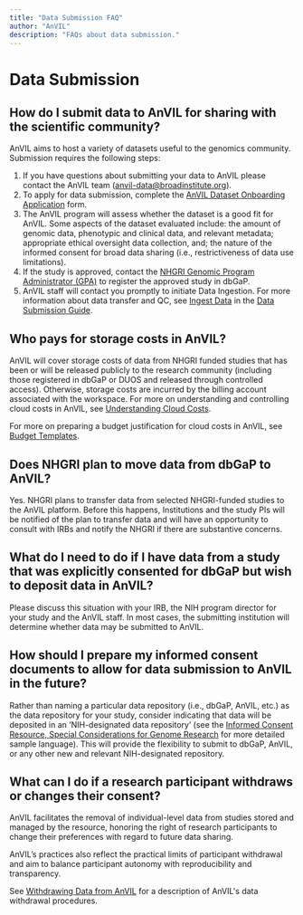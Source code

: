 ```yaml
---
title: "Data Submission FAQ"
author: "AnVIL"
description: "FAQs about data submission."
---
```


# Data Submission

## How do I submit data to AnVIL for sharing with the scientific community?

AnVIL aims to host a variety of datasets useful to the genomics community. Submission requires the following steps:

1. If you have questions about submitting your data to AnVIL please contact the AnVIL team (<anvil-data@broadinstitute.org>).
2. To apply for data submission, complete the [AnVIL Dataset Onboarding Application](https://docs.google.com/forms/d/e/1FAIpQLSdK_r1DTb_bBUiG9IvY5hwJ4Y-LHoaXk-E4L98MRcLR2TTtcQ/viewform) form.
3. The AnVIL program will assess whether the dataset is a good fit for AnVIL. Some aspects of the dataset evaluated include: the amount of genomic data, phenotypic and clinical data, and relevant metadata; appropriate ethical oversight data collection, and; the nature of the informed consent for broad data sharing (i.e., restrictiveness of data use limitations).
4. If the study is approved, contact the [NHGRI Genomic Program Administrator (GPA)](https://www.genome.gov/staff/Jennifer-Strasburger-MS#:~:text=Biography,Data%20Access%20Committee%20(DAC).) to register the approved study in dbGaP.
5. AnVIL staff will contact you promptly to initiate Data Ingestion. For more information about data transfer and QC, see [Ingest Data](/learn/data-submitters/submission-guide/ingesting-data) in the [Data Submission Guide](/learn/data-submitters/submission-guide/data-submitters-overview).

## Who pays for storage costs in AnVIL?

AnVIL will cover storage costs of data from NHGRI funded studies that has been or will be released publicly to the research community (including those registered in dbGaP or DUOS and released through controlled access). Otherwise, storage costs are incurred by the billing account associated with the workspace.
For more on understanding and controlling cloud costs in AnVIL, see [Understanding Cloud Costs](https://anvilproject.org/learn/introduction/understanding-cloud-costs).

For more on preparing a budget justification for cloud costs in AnVIL, see [Budget Templates](https://anvilproject.org/learn/investigators/budget-templates).


## Does NHGRI plan to move data from dbGaP to AnVIL?

Yes. NHGRI plans to transfer data from selected NHGRI-funded studies to the AnVIL platform. Before this happens, Institutions and the study PIs will be notified of the plan to transfer data and will have an opportunity to consult with IRBs and notify the NHGRI if there are substantive concerns.

## What do I need to do if I have data from a study that was explicitly consented for dbGaP but wish to deposit data in AnVIL?

Please discuss this situation with your IRB, the NIH program director for your study and the AnVIL staff. In most cases, the submitting institution will determine whether data may be submitted to AnVIL.

## How should I prepare my informed consent documents to allow for data submission to AnVIL in the future?

Rather than naming a particular data repository (i.e., dbGaP, AnVIL, etc.) as the data repository for your study, consider indicating that data will be deposited in an ‘NIH-designated data repository’ (see the [Informed Consent Resource, Special Considerations for Genome Research](https://www.genome.gov/about-genomics/policy-issues/Informed-Consent-for-Genomics-Research/Special-Considerations-for-Genome-Research#6) for more detailed sample language). This will provide the flexibility to submit to dbGaP, AnVIL, or any other new and relevant NIH-designated repository.

## What can I do if a research participant withdraws or changes their consent?

AnVIL facilitates the removal of individual-level data from studies stored and managed by the resource, honoring the right of research participants to change their preferences with regard to future data sharing.

AnVIL’s practices also reflect the practical limits of participant withdrawal and aim to balance participant autonomy with reproducibility and transparency.

See [Withdrawing Data from AnVIL](/learn/data-submitters/resources/anvil-data-withdrawal-procedures) for a description of AnVIL's data withdrawal procedures.
